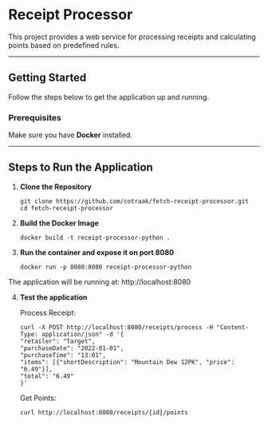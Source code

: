 # Receipt Processor

This project provides a web service for processing receipts and calculating points based on predefined rules.

---

## Getting Started

Follow the steps below to get the application up and running.

### Prerequisites

Make sure you have **Docker** installed.

---

## Steps to Run the Application

1. **Clone the Repository**

   ```
   git clone https://github.com/cotraak/fetch-receipt-processor.git
   cd fetch-receipt-processor
   ```

2. **Build the Docker Image**

   `docker build -t receipt-processor-python .`

3. **Run the container and expose it on port 8080**

   `docker run -p 8080:8080 receipt-processor-python`

The application will be running at: http://localhost:8080

4. **Test the application**

   Process Receipt:

   ```
   curl -X POST http://localhost:8080/receipts/process -H "Content-Type: application/json" -d '{
   "retailer": "Target",
   "purchaseDate": "2022-01-01",
   "purchaseTime": "13:01",
   "items": [{"shortDescription": "Mountain Dew 12PK", "price": "6.49"}],
   "total": "6.49"
   }'
   ```

   Get Points:
   ```
   curl http://localhost:8080/receipts/{id}/points
   ```
